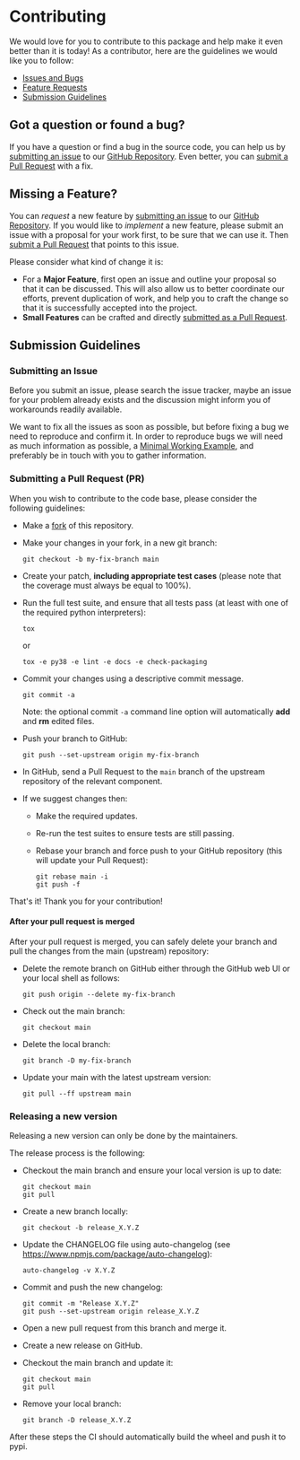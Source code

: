 # Contributing

We would love for you to contribute to this package and help make it even better than it is today!
As a contributor, here are the guidelines we would like you to follow:
* [Issues and Bugs](#issue)
* [Feature Requests](#feature)
* [Submission Guidelines](#submit)

## <a name="issue"></a> Got a question or found a bug?

If you have a question or find a bug in the source code, you can help us by
[submitting an issue](#submit-issue) to our [GitHub Repository][github]. Even better, you can
[submit a Pull Request](#submit-pr) with a fix.

## <a name="feature"></a> Missing a Feature?

You can *request* a new feature by [submitting an issue](#submit-issue) to our
[GitHub Repository][github]. If you would like to *implement* a new feature, please submit an
issue with a proposal for your work first, to be sure that we can use it. Then
[submit a Pull Request](#submit-pr) that points to this issue.

Please consider what kind of change it is:
* For a **Major Feature**, first open an issue and outline your proposal so that it can be
discussed. This will also allow us to better coordinate our efforts, prevent duplication of work,
and help you to craft the change so that it is successfully accepted into the project.
* **Small Features** can be crafted and directly [submitted as a Pull Request](#submit-pr).

## <a name="submit"></a> Submission Guidelines

### <a name="submit-issue"></a> Submitting an Issue

Before you submit an issue, please search the issue tracker, maybe an issue for your problem
already exists and the discussion might inform you of workarounds readily available.

We want to fix all the issues as soon as possible, but before fixing a bug we need to reproduce
and confirm it. In order to reproduce bugs we will need as much information as possible, a
[Minimal Working Example](https://stackoverflow.com/help/minimal-reproducible-example), and
preferably be in touch with you to gather information.

### <a name="submit-pr"></a> Submitting a Pull Request (PR)

When you wish to contribute to the code base, please consider the following guidelines:
* Make a [fork](https://guides.github.com/activities/forking/) of this repository.
* Make your changes in your fork, in a new git branch:

  ```shell
  git checkout -b my-fix-branch main
  ```

* Create your patch, **including appropriate test cases** (please note that the coverage must
  always be equal to 100%).
* Run the full test suite, and ensure that all tests pass (at least with one of the required
  python interpreters):

  ```shell
  tox
  ```

  or

  ```shell
  tox -e py38 -e lint -e docs -e check-packaging
  ```

* Commit your changes using a descriptive commit message.

  ```shell
  git commit -a
  ```

  Note: the optional commit `-a` command line option will automatically **add** and **rm** edited
  files.
* Push your branch to GitHub:

  ```shell
  git push --set-upstream origin my-fix-branch
  ```

* In GitHub, send a Pull Request to the `main` branch of the upstream repository of the relevant
  component.
* If we suggest changes then:
  * Make the required updates.
  * Re-run the test suites to ensure tests are still passing.
  * Rebase your branch and force push to your GitHub repository (this will update your Pull
    Request):

    ```shell
    git rebase main -i
    git push -f
    ```

That's it! Thank you for your contribution!

#### After your pull request is merged

After your pull request is merged, you can safely delete your branch and pull the changes from the
main (upstream) repository:
* Delete the remote branch on GitHub either through the GitHub web UI or your local shell as follows:

  ```shell
  git push origin --delete my-fix-branch
  ```

* Check out the main branch:

  ```shell
  git checkout main
  ```

* Delete the local branch:

  ```shell
  git branch -D my-fix-branch
  ```

* Update your main with the latest upstream version:

  ```shell
  git pull --ff upstream main
  ```

### <a name="release"></a> Releasing a new version

Releasing a new version can only be done by the maintainers.

The release process is the following:
* Checkout the main branch and ensure your local version is up to date:

  ```shell
  git checkout main
  git pull
  ```

* Create a new branch locally:

  ```shell
  git checkout -b release_X.Y.Z
  ```

* Update the CHANGELOG file using auto-changelog (see https://www.npmjs.com/package/auto-changelog):

  ```shell
  auto-changelog -v X.Y.Z
  ```

* Commit and push the new changelog:

  ```shell
  git commit -m "Release X.Y.Z"
  git push --set-upstream origin release_X.Y.Z
  ```

* Open a new pull request from this branch and merge it.
* Create a new release on GitHub.
* Checkout the main branch and update it:

  ```shell
  git checkout main
  git pull
  ```

* Remove your local branch:

  ```shell
  git branch -D release_X.Y.Z
  ```

After these steps the CI should automatically build the wheel and push it to pypi.

[github]: https://github.com/BlueBrain/emodel-generalisation
